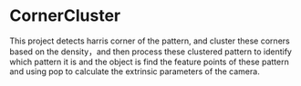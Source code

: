 # CornerCluster
This project detects harris corner of the pattern, and cluster these corners based on the density，and then process these clustered pattern to identify which pattern it is and the object is find the feature points of these pattern and using pop to calculate the extrinsic parameters of the camera. 
